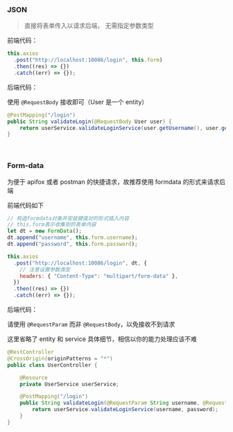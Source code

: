 ### JSON

> 直接将表单传入以请求后端， 无需指定参数类型

前端代码：

```js
this.axios
  .post("http://localhost:10086/login", this.form)
  .then((res) => {})
  .catch((err) => {});
```

后端代码：

使用 `@RequestBody` 接收即可（User 是一个 entity）

```java
@PostMapping("/login")
public String validateLogin(@RequestBody User user) {
    return userService.validateLoginService(user.getUsername(), user.getPassword());
}
```

<br>

### Form-data

为便于 apifox 或者 postman 的快捷请求，故推荐使用 formdata 的形式来请求后端

前端代码如下

```js
// 构造formdata对象并安装键值对的形式插入内容
// this.form表示收集到的表单内容
let dt = new FormData();
dt.append("username", this.form.username);
dt.append("password", this.form.password);

this.axios
  .post("http://localhost:10086/login", dt, {
    // 注意设置参数类型
    headers: { "Content-Type": "multipart/form-data" },
  })
  .then((res) => {})
  .catch((err) => {});
```

后端代码：

请使用 `@RequestParam` 而非 `@RequestBody`，以免接收不到请求

这里省略了 entity 和 service 具体细节，相信以你的能力处理应该不难

```java
@RestController
@CrossOrigin(originPatterns = "*")
public class UserController {

    @Resource
    private UserService userService;

    @PostMapping("/login")
    public String validateLogin(@RequestParam String username, @RequestParam String password) {
        return userService.validateLoginService(username, password);
    }
}
```

<br>
